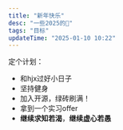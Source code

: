 ```yaml
---
title: "新年快乐"
desc: "一些2025的🚩"
tags: "目标"
updateTime: "2025-01-10 10:22"
---
```


定个计划：
- 和hjx过好小日子
- 坚持健身
- 加入开源，绿砖刷满！
- 拿到一个实习offer
- **继续求知若渴**，**继续虚心若愚**